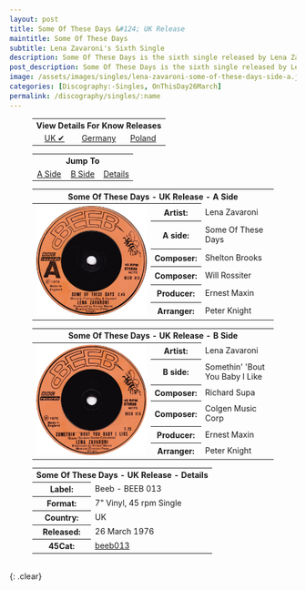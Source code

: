 ```yaml
---
layout: post
title: Some Of These Days &#124; UK Release
maintitle: Some Of These Days
subtitle: Lena Zavaroni's Sixth Single
description: Some Of These Days is the sixth single released by Lena Zavaroni.
post_description: Some Of These Days is the sixth single released by Lena Zavaroni.
image: /assets/images/singles/lena-zavaroni-some-of-these-days-side-a.jpg
categories: [Discography:-Singles, OnThisDay26March]
permalink: /discography/singles/:name
---
```


<figure class="fig3">
<table style="text-align:center;">
<tr><th colspan="3">View Details For Know Releases</th></tr>
<tr><td style="width:33.33%;"><a href="/discography/singles/1976-03-26-some-of-these-days-uk">UK &#x2714;</a></td><td style="width:33.34%;"><a href="/discography/singles/1976-some-of-these-days-germany">Germany</a></td><td style="width:33.33%;"><a href="/discography/singles/1976-some-of-these-days-poland">Poland</a></td></tr>
</table>
</figure>

<figure class="fig3">
<table style="text-align:center;">
<tr><th colspan="3">Jump To</th></tr>
<tr><td style="width:33.33%;"><a href="#infobox1">A Side</a></td><td style="width:33.34%;"><a href="#infobox2">B Side</a></td><td style="width:33.33%;"><a href="#infobox3">Details</a></td></tr>
</table>
</figure>

<figure class="fig3">
<table>
<tr id="infobox1"><th colspan="3">Some Of These Days - UK Release - A Side</th></tr>
<tr>
<th style="width:49%; vertical-align:top;" rowspan="7" class="top"><a href="/assets/images/singles/some-of-these-days/lena-zavaroni-some-of-these-days-uk-a-side.jpg"><img src="/assets/images/singles/some-of-these-days/lena-zavaroni-some-of-these-days-uk-a-side.jpg" class="full-width zoom-in" alt="UK A-Side Label for the Single Some Of These Days BEEB 013" /></a></th>
</tr>
<tr><th style="width:15%;">Artist:</th><td>Lena Zavaroni</td></tr>
<tr><th>A side:</th><td>Some Of These Days</td></tr>
<tr><th>Composer:</th><td>Shelton Brooks</td></tr>
<tr><th>Composer:</th><td>Will Rossiter</td></tr>
<tr><th>Producer:</th><td>Ernest Maxin</td></tr>
<tr><th>Arranger:</th><td>Peter Knight</td></tr>
</table>
</figure>

<figure class="fig3">
<table>
<tr id="infobox2"><th colspan="3">Some Of These Days - UK Release - B Side</th></tr>
<tr>
<th style="width:49%; vertical-align:top;" rowspan="7" class="top"><a href="/assets/images/singles/some-of-these-days/lena-zavaroni-some-of-these-days-uk-b-side.jpg"><img src="/assets/images/singles/some-of-these-days/lena-zavaroni-some-of-these-days-uk-b-side.jpg" class="full-width zoom-in" alt="UK B-Side Label for the Single Some Of These Days BEEB 013" /></a></th>
</tr>
<tr><th style="width:15%;">Artist:</th><td>Lena Zavaroni</td></tr>
<tr><th>B side:</th><td>Somethin' 'Bout You Baby I Like</td></tr>
<tr><th>Composer:</th><td>Richard Supa</td></tr>
<tr><th>Composer:</th><td>Colgen Music Corp</td></tr>
<tr><th>Producer:</th><td>Ernest Maxin</td></tr>
<tr><th>Arranger:</th><td>Peter Knight</td></tr>
</table>
</figure>

<figure class="fig3">
<table>
<tr id="infobox3"><th colspan="2">Some Of These Days - UK Release - Details</th></tr>
<tr style="width:49%;"><th>Label:</th><td>Beeb - BEEB 013</td></tr>
<tr><th>Format:</th><td>7" Vinyl, 45 rpm Single</td></tr>
<tr><th>Country:</th><td>UK</td></tr>
<tr><th>Released:</th><td>26 March 1976</td></tr>
<tr><th>45Cat:</th><td><a class="external-link" href="http://www.45cat.com/record/beeb013">beeb013</a></td></tr>
</table>
</figure>

<br />{: .clear}

